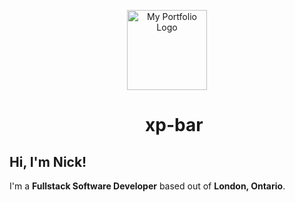 <p align="center">
<img src="https://nicholasireland.ca/images/logo.svg" alt="My Portfolio Logo" width="128" height="128"/>
</p>
<h1 align="center"><img src="https://skillicons.dev/icons?i=github" width="16" height="16"/> xp-bar</h1>

<h2>Hi, I'm Nick!</h2>

I'm a **Fullstack Software Developer** based out of __London, Ontario__.
